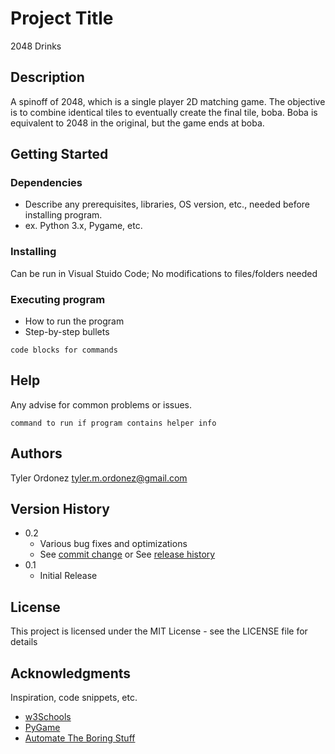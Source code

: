 # Project Title

2048 Drinks

## Description

A spinoff of 2048, which is a single player 2D matching game. The objective is to combine identical tiles to eventually create the final tile, boba. Boba is equivalent to 2048 in the original, but the game ends at boba.

## Getting Started

### Dependencies

* Describe any prerequisites, libraries, OS version, etc., needed before installing program.
* ex. Python 3.x, Pygame, etc.

### Installing

Can be run in Visual Stuido Code;
No modifications to files/folders needed

### Executing program

* How to run the program
* Step-by-step bullets
```
code blocks for commands
```

## Help

Any advise for common problems or issues.
```
command to run if program contains helper info
```

## Authors

Tyler Ordonez
tyler.m.ordonez@gmail.com

## Version History

* 0.2
    * Various bug fixes and optimizations
    * See [commit change]() or See [release history]()
* 0.1
    * Initial Release

## License

This project is licensed under the MIT License - see the LICENSE file for details

## Acknowledgments

Inspiration, code snippets, etc.
* [w3Schools](https://www.w3schools.com/python/default.asp)
* [PyGame](https://www.pygame.org/docs/)
* [Automate The Boring Stuff](https://automatetheboringstuff.com/)
